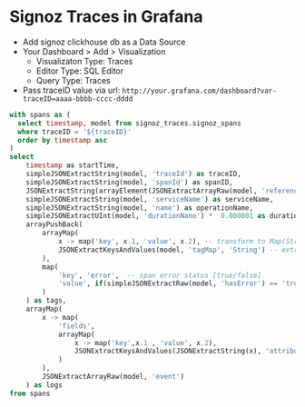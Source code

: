 # Signoz Traces in Grafana
- Add signoz clickhouse db as a Data Source
- Your Dashboard > Add > Visualization
  - Visualizaton Type: Traces
  - Editor Type: SQL Editor
  - Query Type: Traces  
- Pass traceID value via url: `http://your.grafana.com/dashboard?var-traceID=aaaa-bbbb-cccc-dddd`

```SQL
with spans as (
  select timestamp, model from signoz_traces.signoz_spans
  where traceID = '${traceID}'
  order by timestamp asc
)
select
    timestamp as startTime,
    simpleJSONExtractString(model, 'traceId') as traceID,
    simpleJSONExtractString(model, 'spanId') as spanID,
    JSONExtractString(arrayElement(JSONExtractArrayRaw(model, 'references'), 1), 'spanId') as parentSpanID,
    simpleJSONExtractString(model, 'serviceName') as serviceName,
    simpleJSONExtractString(model, 'name') as operationName,
    simpleJSONExtractUInt(model, 'durationNano') *  0.000001 as duration,
    arrayPushBack(
        arrayMap(
            x -> map('key', x.1, 'value', x.2), -- transform to Map(String,String)
            JSONExtractKeysAndValues(model, 'tagMap', 'String') -- extract tags as Tuple(String,String)
        ),
        map(
            'key', 'error',  -- span error status [true/false]
            'value', if(simpleJSONExtractRaw(model, 'hasError') == 'true', 'true', 'false')
        )
    ) as tags,
    arrayMap(
        x -> map(
            'fields',
            arrayMap(
                x -> map('key',x.1 , 'value', x.2),
                JSONExtractKeysAndValues(JSONExtractString(x), 'attributeMap', 'String')
            )
        ),
        JSONExtractArrayRaw(model, 'event')
    ) as logs
from spans
```
